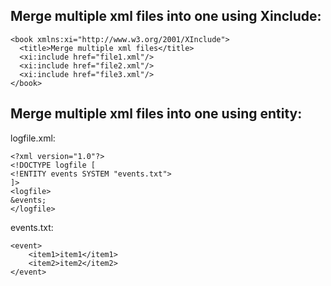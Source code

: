 ## Merge multiple xml files into one using Xinclude:
```
<book xmlns:xi="http://www.w3.org/2001/XInclude">
  <title>Merge multiple xml files</title>
  <xi:include href="file1.xml"/>
  <xi:include href="file2.xml"/>
  <xi:include href="file3.xml"/>
</book>
```

## Merge multiple xml files into one using entity:
logfile.xml:
```
<?xml version="1.0"?>
<!DOCTYPE logfile [
<!ENTITY events SYSTEM "events.txt">
]>
<logfile>
&events;
</logfile>
```
events.txt:
```
<event>
    <item1>item1</item1>
    <item2>item2</item2>
</event>
```
